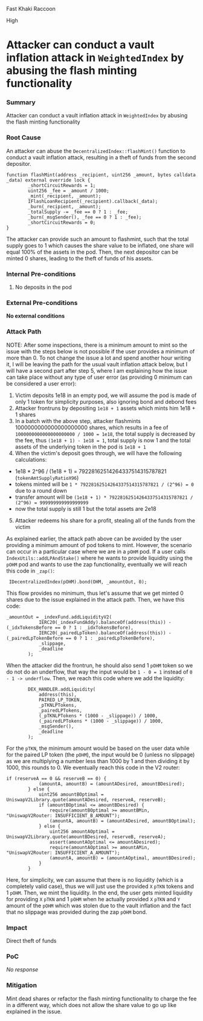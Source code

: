 Fast Khaki Raccoon

High

# Attacker can conduct a vault inflation attack in `WeightedIndex` by abusing the flash minting functionality

### Summary

Attacker can conduct a vault inflation attack in `WeightedIndex` by abusing the flash minting functionality

### Root Cause

An attacker can abuse the `DecentralizedIndex::flashMint()` function to conduct a vault inflation attack, resulting in a theft of funds from the second depositor.

```solidity
function flashMint(address _recipient, uint256 _amount, bytes calldata _data) external override lock {
        _shortCircuitRewards = 1;
        uint256 _fee = _amount / 1000;
        _mint(_recipient, _amount);
        IFlashLoanRecipient(_recipient).callback(_data);
        _burn(_recipient, _amount);
        _totalSupply -= _fee == 0 ? 1 : _fee;
        _burn(_msgSender(), _fee == 0 ? 1 : _fee);
        _shortCircuitRewards = 0;
}
```
The attacker can provide such an amount to flashmint, such that the total supply goes to 1 which causes the share value to be inflated, one share will equal 100% of the assets in the pod. Then, the next depositor can be minted 0 shares, leading to the theft of funds of his assets.

### Internal Pre-conditions

1. No deposits in the pod

### External Pre-conditions

__No external conditions__

### Attack Path

NOTE: After some inspections, there is a minimum amount to mint so the issue with the steps below is not possible if the user provides a minimum of more than 0. To not change the issue a lot and spend another hour writing it, I will be leaving the path for the usual vault inflation attack below, but I will have a second part after step 5, where I am explaining how the issue can take place without any type of user error (as providing 0 minimum can be considered a user error):
1. Victim deposits 1e18 in an empty pod, we will assume the pod is made of only 1 token for simplicity purposes, also ignoring bond and debond fees
2. Attacker frontruns by depositing `1e18 + 1` assets which mints him 1e18 + 1 shares
3. In a batch with the above step, attacker flashmints 1000000000000000000000 shares, which results in a fee of `1000000000000000000000 / 1000 = 1e18`, the total supply is decreased by the fee, thus `(1e18 + 1) - 1e18 = 1`, total supply is now 1 and the total assets of the underlying token in the pod is `1e18 + 1`
4. When the victim's deposit goes through, we will have the following calculations:
- 1e18 * 2^96 / (1e18 + 1) = 79228162514264337514315787821 (`tokenAmtSupplyRatioX96`)
- tokens minted will be `1 * 79228162514264337514315787821 / (2^96) = 0` due to a round down
- transfer amount will be `(1e18 + 1) * 79228162514264337514315787821 / (2^96) = 999999999999999999`
- now the total supply is still 1 but the total assets are 2e18
5. Attacker redeems his share for a profit, stealing all of the funds from the victim

As explained earlier, the attack path above can be avoided by the user providing a minimum amount of pod tokens to mint. However, the scenario can occur in a particular case where we are in a `pOHM` pod. If a user calls `IndexUtils::addLPAndStake()` where he wants to provide liquidity using the `pOHM` pod and wants to use the zap functionality, eventually we will reach this code in `_zap()`:
```solidity
 IDecentralizedIndex(pOHM).bond(OHM, _amountOut, 0);
```
This flow provides no minimum, thus let's assume that we get minted 0 shares due to the issue explained in the attack path. Then, we have this code:
```solidity
_amountOut = _indexFund.addLiquidityV2(
            IERC20(_indexFundAddy).balanceOf(address(this)) - (_idxTokensBefore == 0 ? 1 : _idxTokensBefore),
            IERC20(_pairedLpToken).balanceOf(address(this)) - (_pairedLpTokenBefore == 0 ? 1 : _pairedLpTokenBefore),
            _slippage,
            _deadline
        );
```
When the attacker did the frontrun, he should also send 1 `pOHM` token so we do not do an underflow, that way the input would be `1 - 0 = 1` instead of `0 - 1 -> underflow`. Then, we reach this code where we add the liquidity:
```solidity
        DEX_HANDLER.addLiquidity(
            address(this),
            PAIRED_LP_TOKEN,
            _pTKNLPTokens,
            _pairedLPTokens,
            (_pTKNLPTokens * (1000 - _slippage)) / 1000,
            (_pairedLPTokens * (1000 - _slippage)) / 1000,
            _msgSender(),
            _deadline
        );
```
For the `pTKN`, the minimum amount would be based on the user data while for the paired LP token (the `pOHM`), the input would be 0 (unless no slippage) as we are multiplying a number less than 1000 by 1 and then dividing it by 1000, this rounds to 0. We eventually reach this code in the V2 router:
```solidity
if (reserveA == 0 && reserveB == 0) {
            (amountA, amountB) = (amountADesired, amountBDesired);
        } else {
            uint256 amountBOptimal = UniswapV2Library.quote(amountADesired, reserveA, reserveB);
            if (amountBOptimal <= amountBDesired) {
                require(amountBOptimal >= amountBMin, "UniswapV2Router: INSUFFICIENT_B_AMOUNT");
                (amountA, amountB) = (amountADesired, amountBOptimal);
            } else {
                uint256 amountAOptimal = UniswapV2Library.quote(amountBDesired, reserveB, reserveA);
                assert(amountAOptimal <= amountADesired);
                require(amountAOptimal >= amountAMin, "UniswapV2Router: INSUFFICIENT_A_AMOUNT");
                (amountA, amountB) = (amountAOptimal, amountBDesired);
            }
        }
```
Here, for simplicity, we can assume that there is no liquidity (which is a completely valid case), thus we will just use the provided `X` `pTKN` tokens and 1 `pOHM`. Then, we mint the liquidity. In the end, the user gets minted liquidity for providing `X` `pTKN` and 1 `pOHM` when he actually provided `X` `pTKN` and `Y` amount of the `pOHM` which was stolen due to the vault inflation and the fact that no slippage was provided during the zap `pOHM` bond.

### Impact

Direct theft of funds

### PoC

_No response_

### Mitigation

Mint dead shares or refactor the flash minting functionality to charge the fee in a different way, which does not allow the share value to go up like explained in the issue.